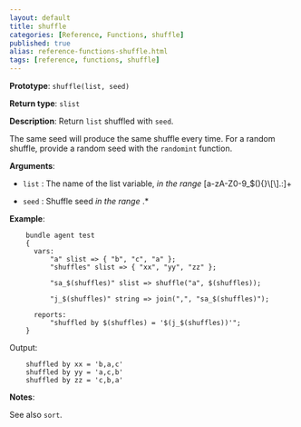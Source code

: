 ```yaml
---
layout: default
title: shuffle
categories: [Reference, Functions, shuffle]
published: true
alias: reference-functions-shuffle.html
tags: [reference, functions, shuffle]
---
```


**Prototype**: `shuffle(list, seed)`

**Return type**: `slist`

**Description**: Return `list` shuffled with `seed`.

The same seed will produce the same shuffle every time. For a random shuffle, 
provide a random seed with the `randomint` function.

**Arguments**:

* `list` : The name of the list variable, *in the range*
[a-zA-Z0-9\_\$(){}\\[\\].:]+

* `seed` : Shuffle seed *in the range* .\*

**Example**:

```cf3
    bundle agent test
    {
      vars:
          "a" slist => { "b", "c", "a" };
          "shuffles" slist => { "xx", "yy", "zz" };

          "sa_$(shuffles)" slist => shuffle("a", $(shuffles));

          "j_$(shuffles)" string => join(",", "sa_$(shuffles)");

      reports:
          "shuffled by $(shuffles) = '$(j_$(shuffles))'";
    }
```

Output:

```
    shuffled by xx = 'b,a,c'
    shuffled by yy = 'a,c,b'
    shuffled by zz = 'c,b,a'
```

**Notes**:  

See also `sort`.
